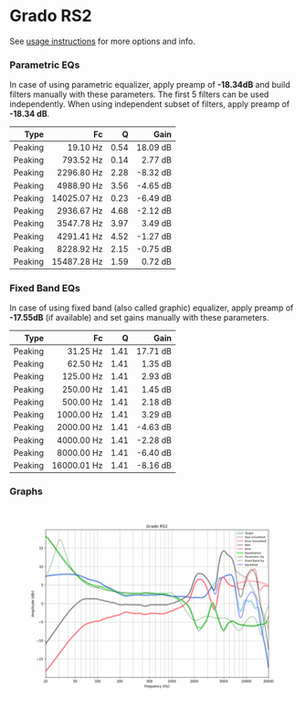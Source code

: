 # Grado RS2
See [usage instructions](https://github.com/jaakkopasanen/AutoEq#usage) for more options and info.

### Parametric EQs
In case of using parametric equalizer, apply preamp of **-18.34dB** and build filters manually
with these parameters. The first 5 filters can be used independently.
When using independent subset of filters, apply preamp of **-18.34 dB**.

| Type    | Fc          |    Q | Gain     |
|--------:|------------:|-----:|---------:|
| Peaking | 19.10 Hz    | 0.54 | 18.09 dB |
| Peaking | 793.52 Hz   | 0.14 | 2.77 dB  |
| Peaking | 2296.80 Hz  | 2.28 | -8.32 dB |
| Peaking | 4988.90 Hz  | 3.56 | -4.65 dB |
| Peaking | 14025.07 Hz | 0.23 | -6.49 dB |
| Peaking | 2936.67 Hz  | 4.68 | -2.12 dB |
| Peaking | 3547.78 Hz  | 3.97 | 3.49 dB  |
| Peaking | 4291.41 Hz  | 4.52 | -1.27 dB |
| Peaking | 8228.92 Hz  | 2.15 | -0.75 dB |
| Peaking | 15487.28 Hz | 1.59 | 0.72 dB  |

### Fixed Band EQs
In case of using fixed band (also called graphic) equalizer, apply preamp of **-17.55dB**
(if available) and set gains manually with these parameters.

| Type    | Fc          |    Q | Gain     |
|--------:|------------:|-----:|---------:|
| Peaking | 31.25 Hz    | 1.41 | 17.71 dB |
| Peaking | 62.50 Hz    | 1.41 | 1.35 dB  |
| Peaking | 125.00 Hz   | 1.41 | 2.93 dB  |
| Peaking | 250.00 Hz   | 1.41 | 1.45 dB  |
| Peaking | 500.00 Hz   | 1.41 | 2.18 dB  |
| Peaking | 1000.00 Hz  | 1.41 | 3.29 dB  |
| Peaking | 2000.00 Hz  | 1.41 | -4.63 dB |
| Peaking | 4000.00 Hz  | 1.41 | -2.28 dB |
| Peaking | 8000.00 Hz  | 1.41 | -6.40 dB |
| Peaking | 16000.01 Hz | 1.41 | -8.16 dB |

### Graphs
![](./Grado%20RS2.png)